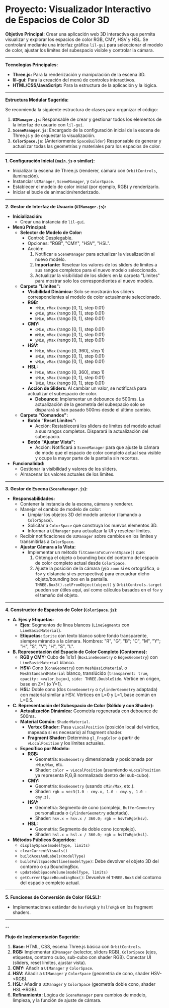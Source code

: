 # Proyecto: Visualizador Interactivo de Espacios de Color 3D

**Objetivo Principal:** Crear una aplicación web 3D interactiva que permita visualizar y explorar los espacios de color RGB, CMY, HSV y HSL. Se controlará mediante una interfaz gráfica `lil-gui` para seleccionar el modelo de color, ajustar los límites del subespacio visible y controlar la cámara.

---

**Tecnologías Principales:**

-   **Three.js:** Para la renderización y manipulación de la escena 3D.
-   **lil-gui:** Para la creación del menú de controles interactivos.
-   **HTML/CSS/JavaScript:** Para la estructura de la aplicación y la lógica.

---

**Estructura Modular Sugerida:**

Se recomienda la siguiente estructura de clases para organizar el código:

1.  **`UIManager.js`**: Responsable de crear y gestionar todos los elementos de la interfaz de usuario con `lil-gui`.
2.  **`SceneManager.js`**: Encargado de la configuración inicial de la escena de Three.js y de orquestar la visualización.
3.  **`ColorSpace.js`**: (Anteriormente `SpaceBuilder`) Responsable de generar y actualizar todas las geometrías y materiales para los espacios de color.

---

**1. Configuración Inicial (`main.js` o similar):**

-   Inicializar la escena de Three.js (renderer, cámara con `OrbitControls`, iluminación).
-   Instanciar `UIManager`, `SceneManager`, y `ColorSpace`.
-   Establecer el modelo de color inicial (por ejemplo, RGB) y renderizarlo.
-   Iniciar el bucle de animación/renderizado.

---

**2. Gestor de Interfaz de Usuario (`UIManager.js`):**

-   **Inicialización:**
    -   Crear una instancia de `lil-gui`.
-   **Menú Principal:**
    -   **Selector de Modelo de Color:**
        -   Control: Desplegable.
        -   Opciones: "RGB", "CMY", "HSV", "HSL".
        -   Acción:
            1.  Notificar a `SceneManager` para actualizar la visualización al nuevo modelo.
            2.  **Importante:** Resetear los valores de los sliders de límites a sus rangos completos para el nuevo modelo seleccionado.
            3.  Actualizar la visibilidad de los sliders en la carpeta "Límites" para mostrar solo los correspondientes al nuevo modelo.
    -   **Carpeta "Límites":**
        -   **Visibilidad Dinámica:** Solo se mostrarán los sliders correspondientes al modelo de color actualmente seleccionado.
        -   **RGB:**
            -   `rMin`, `rMax` (rango \[0, 1], step 0.01)
            -   `gMin`, `gMax` (rango \[0, 1], step 0.01)
            -   `bMin`, `bMax` (rango \[0, 1], step 0.01)
        -   **CMY:**
            -   `cMin`, `cMax` (rango \[0, 1], step 0.01)
            -   `mMin`, `mMax` (rango \[0, 1], step 0.01)
            -   `yMin`, `yMax` (rango \[0, 1], step 0.01)
        -   **HSV:**
            -   `hMin`, `hMax` (rango \[0, 360], step 1)
            -   `sMin`, `sMax` (rango \[0, 1], step 0.01)
            -   `vMin`, `vMax` (rango \[0, 1], step 0.01)
        -   **HSL:**
            -   `hMin`, `hMax` (rango \[0, 360], step 1)
            -   `sMin`, `sMax` (rango \[0, 1], step 0.01)
            -   `lMin`, `lMax` (rango \[0, 1], step 0.01)
        -   **Acción de Sliders:** Al cambiar un valor, se notificará para actualizar el subespacio de color.
            -   **Debounce:** Implementar un debounce de 500ms. La actualización de la geometría del subespacio solo se disparará si han pasado 500ms desde el último cambio.
    -   **Carpeta "Comandos":**
        -   **Botón "Reset Límites":**
            -   Acción: Restablecerá los sliders de límites del modelo actual a sus rangos completos. Disparará la actualización del subespacio.
        -   **Botón "Ajustar Vista":**
            -   Acción: Notificará a `SceneManager` para que ajuste la cámara de modo que el espacio de color completo actual sea visible y ocupe la mayor parte de la pantalla sin recortes.
-   **Funcionalidad:**
    -   Gestionar la visibilidad y valores de los sliders.
    -   Almacenar los valores actuales de los límites.

---

**3. Gestor de Escena (`SceneManager.js`):**

-   **Responsabilidades:**
    -   Contener la instancia de la escena, cámara y renderer.
    -   Manejar el cambio de modelo de color:
        -   Limpiar los objetos 3D del modelo anterior (llamando a `ColorSpace`).
        -   Solicitar a `ColorSpace` que construya los nuevos elementos 3D.
        -   Informar a `UIManager` para actualizar la UI y resetear límites.
    -   Recibir notificaciones de `UIManager` sobre cambios en los límites y transmitirlas a `ColorSpace`.
    -   **Ajustar Cámara a la Vista:**
        -   Implementar un método `fitCameraToCurrentSpace()` que:
            1.  Obtenga el objeto o bounding box del contorno del espacio de color completo actual desde `ColorSpace`.
            2.  Ajuste la posición de la cámara (y/o `zoom` si es ortográfica, o `fov` y distancia si es perspectiva) para encuadrar dicho objeto/bounding box en la pantalla. `THREE.Box3().setFromObject(object)` y `OrbitControls.target` pueden ser útiles aquí, así como cálculos basados en el `fov` y el tamaño del objeto.

---

**4. Constructor de Espacios de Color (`ColorSpace.js`):**

-   **A. Ejes y Etiquetas:**
    -   **Ejes:** Segmentos de línea blancos (`LineSegments` con `LineBasicMaterial`).
    -   **Etiquetas:** `Sprite` con texto blanco sobre fondo transparente, siempre mirando a la cámara. Nombres: "R", "G", "B"; "C", "M", "Y"; "H", "S", "V"; "H", "S", "L".
-   **B. Representación del Espacio de Color Completo (Contornos):**
    -   **RGB y CMY:** Cubo de 1x1x1 (`BoxLineGeometry` o `EdgesGeometry`) con `LineBasicMaterial` blanco.
    -   **HSV:** Cono (`ConeGeometry`) con `MeshBasicMaterial` o `MeshStandardMaterial` blanco, translúcido (`transparent: true`, `opacity: <valor_bajo>`), `side: THREE.DoubleSide`. Vértice en origen, base en Z=1 (o Y=1).
    -   **HSL:** Doble cono (dos `ConeGeometry` o `CylinderGeometry` adaptada) con material similar a HSV. Vértices en L=0 y L=1, base común en L=0.5.
-   **C. Representación del Subespacio de Color (Sólido y con Shader):**
    -   **Actualización Dinámica:** Geometría regenerada con debounce de 500ms.
    -   **Material Común:** `ShaderMaterial`.
        -   **Vertex Shader:** Pasa `vLocalPosition` (posición local del vértice, mapeada si es necesario) al fragment shader.
        -   **Fragment Shader:** Determina `gl_FragColor` a partir de `vLocalPosition` y los límites actuales.
    -   **Específico por Modelo:**
        -   **RGB:**
            -   Geometría: `BoxGeometry` dimensionada y posicionada por `rMin/Max`, etc.
            -   Shader: `color = vLocalPosition` (asumiendo `vLocalPosition` ya representa R,G,B normalizado dentro del sub-cubo).
        -   **CMY:**
            -   Geometría: `BoxGeometry` (usando `cMin/Max`, etc.).
            -   Shader: `rgb = vec3(1.0 - cmy.x, 1.0 - cmy.y, 1.0 - cmy.z)`.
        -   **HSV:**
            -   Geometría: Segmento de cono (complejo, `BufferGeometry` personalizada o `CylinderGeometry` adaptada).
            -   Shader: `hsv.x = hsv.x / 360.0; rgb = hsvToRgb(hsv)`.
        -   **HSL:**
            -   Geometría: Segmento de doble cono (complejo).
            -   Shader: `hsl.x = hsl.x / 360.0; rgb = hslToRgb(hsl)`.
-   **Métodos Públicos Sugeridos:**
    -   `displaySpace(modelType, limits)`
    -   `clearCurrentVisuals()`
    -   `buildAxesAndLabels(modelType)`
    -   `buildFullSpaceOutline(modelType)`: Debe devolver el objeto 3D del contorno o su BoundingBox.
    -   `updateSubSpaceVolume(modelType, limits)`
    -   `getCurrentSpaceBoundingBox()`: Devuelve el `THREE.Box3` del contorno del espacio completo actual.

---

**5. Funciones de Conversión de Color (GLSL):**

-   Implementaciones estándar de `hsvToRgb` y `hslToRgb` en los fragment shaders.

---

--

**Flujo de Implementación Sugerido:**

1.  **Base:** HTML, CSS, escena Three.js básica con `OrbitControls`.
2.  **RGB:** Implementar `UIManager` (selector, sliders RGB), `ColorSpace` (ejes, etiquetas, contorno cubo, sub-cubo con shader RGB). Conectar UI (sliders, reset límites, ajustar vista).
3.  **CMY:** Añadir a `UIManager` y `ColorSpace`.
4.  **HSV:** Añadir a `UIManager` y `ColorSpace` (geometría de cono, shader HSV->RGB).
5.  **HSL:** Añadir a `UIManager` y `ColorSpace` (geometría doble cono, shader HSL->RGB).
6.  **Refinamiento:** Lógica de `SceneManager` para cambios de modelo, limpieza, y la función de ajuste de cámara.
